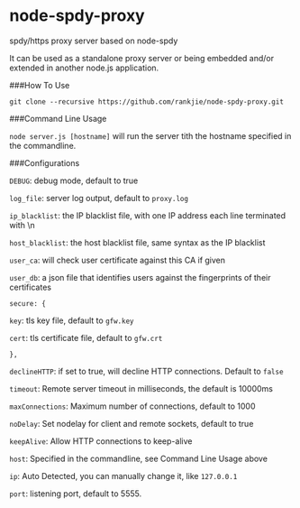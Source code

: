 node-spdy-proxy
===============

spdy/https proxy server based on node-spdy

It can be used as a standalone proxy server
or being embedded and/or extended in another
node.js application.

###How To Use

`git clone --recursive https://github.com/rankjie/node-spdy-proxy.git`

###Command Line Usage

`node server.js [hostname]` will run the
server tith the hostname specified in the commandline.

###Configurations

`DEBUG`: debug mode, default to true

`log_file`: server log output, default to `proxy.log`

`ip_blacklist`: the IP blacklist file, with one IP address
each line terminated with \n

`host_blacklist`: the host blacklist file, same syntax as the IP blacklist

`user_ca`: will check user certificate against this CA if given

`user_db`: a json file that identifies users against the fingerprints of their certificates

`secure: {`

`key`: tls key file, default to `gfw.key`

`cert`: tls certificate file, default to `gfw.crt`

`},`

`declineHTTP`: if set to true, will decline HTTP connections. Default to `false`

`timeout`: Remote server timeout in milliseconds, the default is 10000ms

`maxConnections`: Maximum number of connections, default to 1000

`noDelay`: Set nodelay for client and remote sockets, default to true

`keepAlive`: Allow HTTP connections to keep-alive

`host`: Specified in the commandline, see Command Line Usage above

`ip`: Auto Detected, you can manually change it, like `127.0.0.1`

`port`: listening port, default to 5555.

